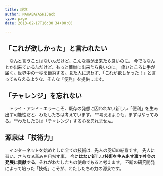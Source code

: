 ```yaml
---
title: 理念
author: NAKABAYASHIJack
type: page
date: 2013-02-17T16:30:34+00:00

---
```

## 「これが欲しかった」と言われたい
　なんと言うことはないんだけど、こんな事が出来たら良いのに。 今でもなんとか出来ているんだけど、もっと簡単に出来たら良いのに。
痒いところに手が届く。世界中の一秒を節約する。見た人に思わず、「これが欲しかった！」と言ってもらえるような、そんな『便利』を提供します。

## 「チャレンジ」を忘れない
　トライ・アンド・エラーこそ、既存の発想に囚われない新しい「便利」を生み出す可能性だと、わたしたちは考えています。
**考えるよりも、まずはやってみる。**わたしたちは「チャレンジ」する心を忘れません。

## 源泉は「技術力」

　インターネットを始めとした全ての技術は、先人の英知の結晶です。 先人に習い、さらなる高みを目指す事。
**今にはない新しい技術を生み出す事で社会の発展に貢献する**。それがわたしたちの使命であると考えます。 不断の研究開発によって培った「技術」こそが、わたしたちの力の源泉です。
